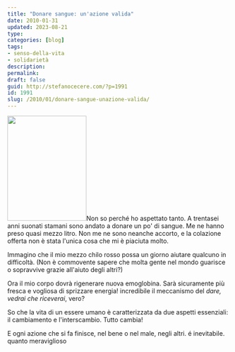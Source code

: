 ```yaml
---
title: "Donare sangue: un'azione valida"
date: 2010-01-31
updated: 2023-08-21
type: 
categories: [blog]
tags:
- senso-della-vita
- solidarietà
description: 
permalink: 
draft: false
guid: http://stefanocecere.com/?p=1991
id: 1991
slug: /2010/01/donare-sangue-unazione-valida/
---
```


<img class="alignleft size-full wp-image-1993" title="donare-sangue" src="http://stefanocecere.com/wp-content/uploads/sites/3/2010/01/donare-sangue.gif" alt="" width="179" height="237" />Non so perché ho aspettato tanto. A trentasei anni suonati stamani sono andato a donare un po' di sangue. Me ne hanno preso quasi mezzo litro. Non me ne sono neanche accorto, e la colazione offerta non è stata l'unica cosa che mi è piaciuta molto.

Immagino che il mio mezzo chilo rosso possa un giorno aiutare qualcuno in difficoltà. (Non è commovente sapere che molta gente nel mondo guarisce o sopravvive grazie all'aiuto degli altri?)

Ora il mio corpo dovrà rigenerare nuova emoglobina. Sarà sicuramente più fresca e vogliosa di sprizzare energia! incredibile il meccanismo del _dare, vedrai che riceverai_, vero?

So che la vita di un essere umano è caratterizzata da due aspetti essenziali: il cambiamento e l'interscambio. Tutto cambia!

E ogni azione che si fa finisce, nel bene o nel male, negli altri. é inevitabile. quanto meraviglioso